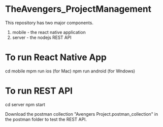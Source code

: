 # TheAvengers_ProjectManagement

This repository has two major components.

1. mobile - the react native application
2. server - the nodejs REST API

# To run React Native App
cd mobile
mpm run ios (for Mac)
npm run android (for Wndows)

# To run REST API
cd server
npm start

Download the postman collection "Avengers Project.postman_collection" in the postman folder to test the REST API.
